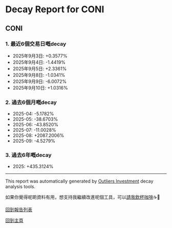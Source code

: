 # Decay Report for CONI

## CONI

### 1. 最近6個交易日嘅decay

- 2025年9月3日: +0.3577%
- 2025年9月4日: -1.4419%
- 2025年9月5日: +2.3361%
- 2025年9月8日: -1.0341%
- 2025年9月9日: -6.0072%
- 2025年9月10日: +1.0316%

### 2. 過去6個月嘅decay

- 2025-04: -5.1782%
- 2025-05: -38.6703%
- 2025-06: -43.8520%
- 2025-07: -11.0028%
- 2025-08: +2087.2006%
- 2025-09: -4.5279%

### 3. 過去6年嘅decay

- 2025: +435.3124%

------------------------------
This report was automatically generated by [Outliers Investment](https://outliersecon.github.io/Outliers-Investment/) decay analysis tools.

如果你覺得呢啲資料有用，想支持我繼續改進呢個工具，可以[請我飲杯咖啡](https://buymeacoffee.com/outliersecon)☕🙏

[回到報告列表](https://outliersecon.github.io/Outliers-Investment/reports/reports_public)

[回到主頁](https://outliersecon.github.io/Outliers-Investment/)